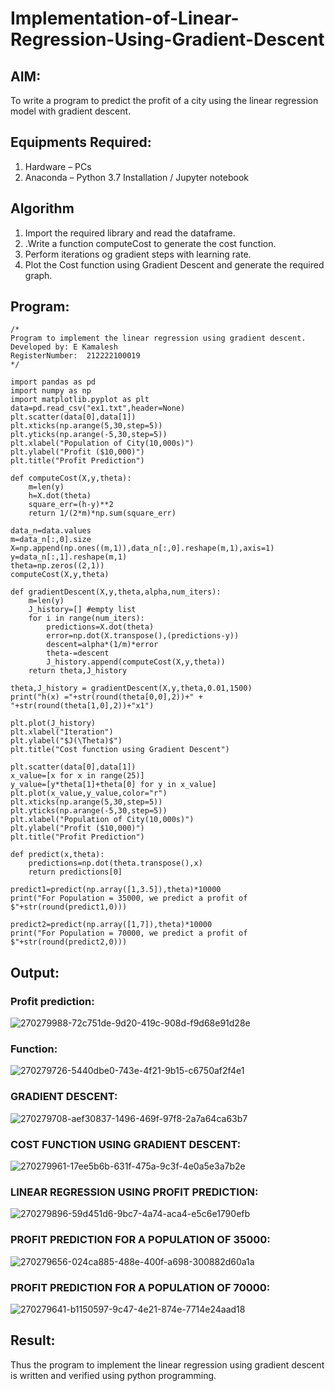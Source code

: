 # Implementation-of-Linear-Regression-Using-Gradient-Descent

## AIM:
To write a program to predict the profit of a city using the linear regression model with gradient descent.

## Equipments Required:
1. Hardware – PCs
2. Anaconda – Python 3.7 Installation / Jupyter notebook

## Algorithm
1. Import the required library and read the dataframe.
2. .Write a function computeCost to generate the cost function.
3. Perform iterations og gradient steps with learning rate.
4. Plot the Cost function using Gradient Descent and generate the required graph.

## Program:
```
/*
Program to implement the linear regression using gradient descent.
Developed by: E Kamalesh
RegisterNumber:  212222100019
*/
```
```
import pandas as pd
import numpy as np
import matplotlib.pyplot as plt
data=pd.read_csv("ex1.txt",header=None)
plt.scatter(data[0],data[1])
plt.xticks(np.arange(5,30,step=5))
plt.yticks(np.arange(-5,30,step=5))
plt.xlabel("Population of City(10,000s)")
plt.ylabel("Profit ($10,000)")
plt.title("Profit Prediction")

def computeCost(X,y,theta):
    m=len(y) 
    h=X.dot(theta) 
    square_err=(h-y)**2
    return 1/(2*m)*np.sum(square_err) 

data_n=data.values
m=data_n[:,0].size
X=np.append(np.ones((m,1)),data_n[:,0].reshape(m,1),axis=1)
y=data_n[:,1].reshape(m,1)
theta=np.zeros((2,1))
computeCost(X,y,theta) 

def gradientDescent(X,y,theta,alpha,num_iters):
    m=len(y)
    J_history=[] #empty list
    for i in range(num_iters):
        predictions=X.dot(theta)
        error=np.dot(X.transpose(),(predictions-y))
        descent=alpha*(1/m)*error
        theta-=descent
        J_history.append(computeCost(X,y,theta))
    return theta,J_history

theta,J_history = gradientDescent(X,y,theta,0.01,1500)
print("h(x) ="+str(round(theta[0,0],2))+" + "+str(round(theta[1,0],2))+"x1")

plt.plot(J_history)
plt.xlabel("Iteration")
plt.ylabel("$J(\Theta)$")
plt.title("Cost function using Gradient Descent")

plt.scatter(data[0],data[1])
x_value=[x for x in range(25)]
y_value=[y*theta[1]+theta[0] for y in x_value]
plt.plot(x_value,y_value,color="r")
plt.xticks(np.arange(5,30,step=5))
plt.yticks(np.arange(-5,30,step=5))
plt.xlabel("Population of City(10,000s)")
plt.ylabel("Profit ($10,000)")
plt.title("Profit Prediction")

def predict(x,theta):
    predictions=np.dot(theta.transpose(),x)
    return predictions[0]

predict1=predict(np.array([1,3.5]),theta)*10000
print("For Population = 35000, we predict a profit of $"+str(round(predict1,0)))

predict2=predict(np.array([1,7]),theta)*10000
print("For Population = 70000, we predict a profit of $"+str(round(predict2,0)))
```

## Output:

### Profit prediction:
![270279988-72c751de-9d20-419c-908d-f9d68e91d28e](https://github.com/kamalesh2509/Implementation-of-Linear-Regression-Using-Gradient-Descent/assets/120444689/f6b7b7cd-2a20-4269-9399-4f4fde26a45a)
### Function:
![270279726-5440dbe0-743e-4f21-9b15-c6750af2f4e1](https://github.com/kamalesh2509/Implementation-of-Linear-Regression-Using-Gradient-Descent/assets/120444689/5b1bb252-f2d9-42b8-bfb7-9f0416071511)
### GRADIENT DESCENT:
![270279708-aef30837-1496-469f-97f8-2a7a64ca63b7](https://github.com/kamalesh2509/Implementation-of-Linear-Regression-Using-Gradient-Descent/assets/120444689/33e5fb27-af2b-446d-b91c-c2c87b384e4a)
### COST FUNCTION USING GRADIENT DESCENT:
![270279961-17ee5b6b-631f-475a-9c3f-4e0a5e3a7b2e](https://github.com/kamalesh2509/Implementation-of-Linear-Regression-Using-Gradient-Descent/assets/120444689/930fc5cd-dfa2-425d-a888-7df9c3790947)
### LINEAR REGRESSION USING PROFIT PREDICTION:
![270279896-59d451d6-9bc7-4a74-aca4-e5c6e1790efb](https://github.com/kamalesh2509/Implementation-of-Linear-Regression-Using-Gradient-Descent/assets/120444689/ab6f1e43-c98a-486e-b754-55b7a1dc2209)
### PROFIT PREDICTION FOR A POPULATION OF 35000:
![270279656-024ca885-488e-400f-a698-300882d60a1a](https://github.com/kamalesh2509/Implementation-of-Linear-Regression-Using-Gradient-Descent/assets/120444689/a78e38ef-2d84-4789-8ca1-6b6ccd7eacad)
### PROFIT PREDICTION FOR A POPULATION OF 70000:
![270279641-b1150597-9c47-4e21-874e-7714e24aad18](https://github.com/kamalesh2509/Implementation-of-Linear-Regression-Using-Gradient-Descent/assets/120444689/4d50aa24-ae63-4192-be42-841f97e55da5)

## Result:
Thus the program to implement the linear regression using gradient descent is written and verified using python programming.
